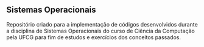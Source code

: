 ## Sistemas Operacionais

Repositório criado para a implementação de códigos desenvolvidos durante a disciplina de Sistemas Operacionais do curso de Ciência da Computação pela UFCG para fim de estudos e exercícios dos conceitos passados.
